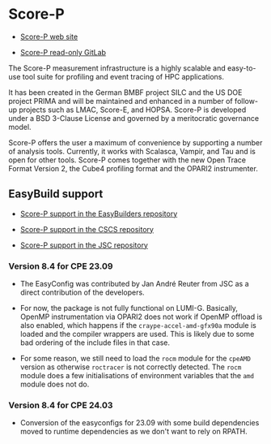 # Score-P

-   [Score-P web site](https://www.vi-hps.org/projects/score-p)

-   [Score-P read-only GitLab](https://gitlab.com/score-p/scorep)

The Score-P measurement infrastructure is a highly scalable and easy-to-use tool suite for profiling and event tracing of HPC applications.

It has been created in the German BMBF project SILC and the US DOE project PRIMA and will be maintained and enhanced in a number of follow-up projects such as LMAC, Score-E, and HOPSA. Score-P is developed under a BSD 3-Clause License and governed by a meritocratic governance model.

Score-P offers the user a maximum of convenience by supporting a number of analysis tools. Currently, it works with Scalasca, Vampir, and Tau and is open for other tools. Score-P comes together with the new Open Trace Format Version 2, the Cube4 profiling format and the OPARI2 instrumenter.


## EasyBuild support

-   [Score-P support in the EasyBuilders repository](https://github.com/easybuilders/easybuild-easyconfigs/tree/develop/easybuild/easyconfigs/s/Score-P)

-   [Score-P support in the CSCS repository](https://github.com/easybuilders/CSCS/tree/master/easybuild/easyconfigs/s/Score-P)

-   [Score-P support in the JSC repository]()


### Version 8.4 for CPE 23.09

-   The EasyConfig was contributed by Jan André Reuter from JSC as a direct 
    contribution of the developers.

-   For now, the package is not fully functional on LUMI-G. Basically, OpenMP
    instrumentation via OPARI2 does not work if OpenMP offload is also enabled,
    which happens if the `craype-accel-amd-gfx90a` module is loaded and the compiler
    wrappers are used. This is likely due to some bad ordering of the include files
    in that case.
    
-   For some reason, we still need to load the `rocm` module for the `cpeAMD` version
    as otherwise `roctracer` is not correctly detected. The `rocm` module does a few
    initialisations of environment variables that the `amd` module does not do.
    
 ### Version 8.4 for CPE 24.03

-   Conversion of the easyconfigs for 23.09 with some build dependencies moved
    to runtime dependencies as we don't want to rely on RPATH.

